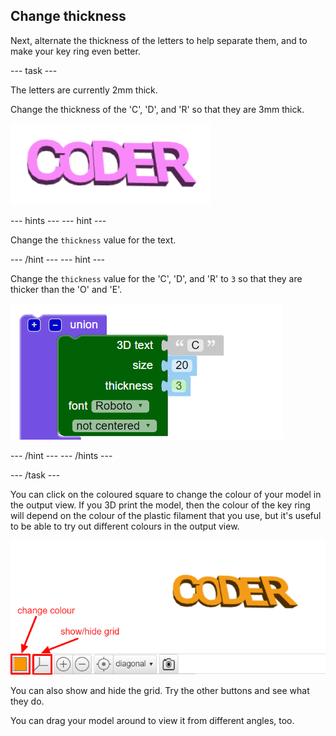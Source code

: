 ## Change thickness

Next, alternate the thickness of the letters to help separate them, and to make your key ring even better. 

--- task ---

The letters are currently 2mm thick. 

Change the thickness of the 'C', 'D',  and 'R' so that they are 3mm thick. 
	
![The complete render](images/coder-finished.png)
		
--- hints ---
--- hint ---

Change the `thickness` value for the text. 

--- /hint ---
--- hint ---

Change the `thickness` value for the 'C', 'D', and 'R' to `3` so that they are thicker than the 'O' and 'E'. 

![The altered thickness value](images/coder-thickness.png) 
  
--- /hint ---
--- /hints ---
	
--- /task ---	


You can click on the coloured square to change the colour of your model in the output view. If you 3D print the model, then the colour of the key ring will depend on the colour of the plastic filament that you use, but it's useful to be able to try out different colours in the output view. 

![The colour value located at the bottom left of the window](images/coder-colour.png)

You can also show and hide the grid. Try the other buttons and see what they do. 

You can drag your model around to view it from different angles, too.
